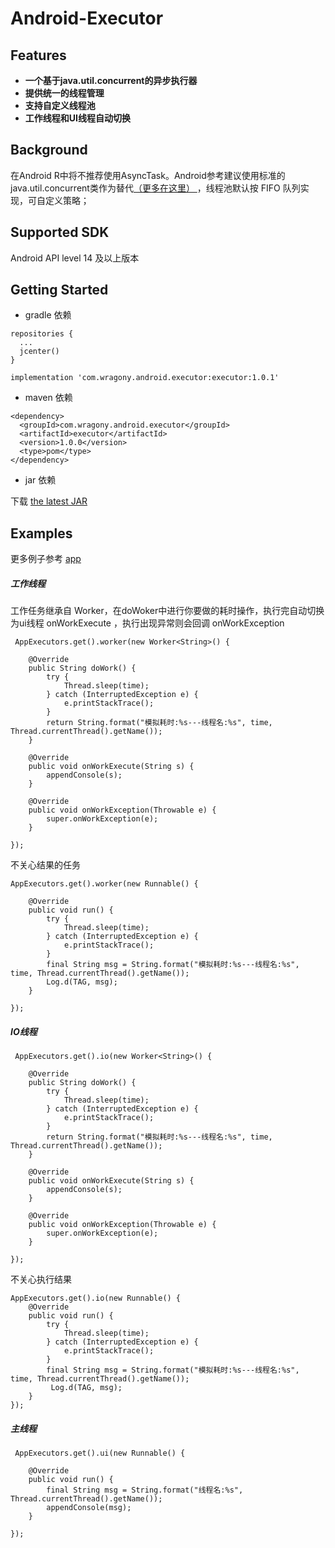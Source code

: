 # Android-Executor

## Features

- **一个基于java.util.concurrent的异步执行器**
- **提供统一的线程管理**
- **支持自定义线程池**
- **工作线程和UI线程自动切换**


## Background

在Android R中将不推荐使用AsyncTask。Android参考建议使用标准的java.util.concurrent类作为替代[（更多在这里） ](https://developer.android.com/reference/android/os/AsyncTask) ，线程池默认按 FIFO 队列实现，可自定义策略；

## Supported SDK

Android API level 14 及以上版本

## Getting Started

- gradle 依赖

```
repositories {
  ...
  jcenter()
}

implementation 'com.wragony.android.executor:executor:1.0.1'
```

- maven 依赖


```
<dependency>
  <groupId>com.wragony.android.executor</groupId>
  <artifactId>executor</artifactId>
  <version>1.0.0</version>
  <type>pom</type>
</dependency>
```


- jar 依赖


下载 [the latest JAR](./jars) 


## Examples

更多例子参考 [app](./app/src/main/java/com/wragony/app/executor/MainActivity.java) 

##### 工作线程

工作任务继承自 Worker，在doWoker中进行你要做的耗时操作，执行完自动切换为ui线程 onWorkExecute ，执行出现异常则会回调 onWorkException

```
 AppExecutors.get().worker(new Worker<String>() {
 
    @Override
    public String doWork() {
        try {
            Thread.sleep(time);
        } catch (InterruptedException e) {
            e.printStackTrace();
        }
        return String.format("模拟耗时:%s---线程名:%s", time, Thread.currentThread().getName());
    }

    @Override
    public void onWorkExecute(String s) {
        appendConsole(s);
    }

    @Override
    public void onWorkException(Throwable e) {
        super.onWorkException(e);
    }
    
});
```

不关心结果的任务


```
AppExecutors.get().worker(new Runnable() {
   
    @Override
    public void run() {
        try {
            Thread.sleep(time);
        } catch (InterruptedException e) {
            e.printStackTrace();
        }
        final String msg = String.format("模拟耗时:%s---线程名:%s", time, Thread.currentThread().getName());
        Log.d(TAG, msg);
    }
    
});
```


##### IO线程


```
 AppExecutors.get().io(new Worker<String>() {
    
    @Override
    public String doWork() {
        try {
            Thread.sleep(time);
        } catch (InterruptedException e) {
            e.printStackTrace();
        }
        return String.format("模拟耗时:%s---线程名:%s", time, Thread.currentThread().getName());
    }

    @Override
    public void onWorkExecute(String s) {
        appendConsole(s);
    }

    @Override
    public void onWorkException(Throwable e) {
        super.onWorkException(e);
    }
    
});

```

不关心执行结果

```
AppExecutors.get().io(new Runnable() {
    @Override
    public void run() {
        try {
            Thread.sleep(time);
        } catch (InterruptedException e) {
            e.printStackTrace();
        }
        final String msg = String.format("模拟耗时:%s---线程名:%s", time, Thread.currentThread().getName());
         Log.d(TAG, msg);
    }
});
```


##### 主线程


```
 AppExecutors.get().ui(new Runnable() {
    
    @Override
    public void run() {
        final String msg = String.format("线程名:%s", Thread.currentThread().getName());
        appendConsole(msg);
    }
    
});
```
